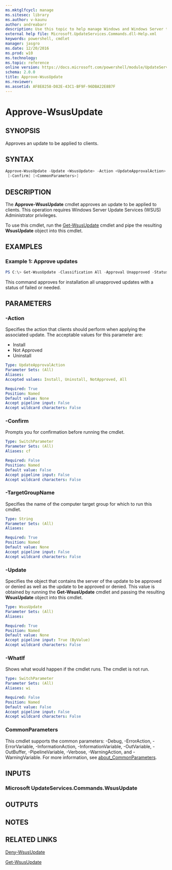 ```yaml
---
ms.mktglfcycl: manage
ms.sitesec: library
ms.author: v-kaunu
author: andreabarr
description: Use this topic to help manage Windows and Windows Server technologies with Windows PowerShell.
external help file: Microsoft.UpdateServices.Commands.dll-Help.xml
keywords: powershell, cmdlet
manager: jasgro
ms.date: 12/20/2016
ms.prod: w10
ms.technology: 
ms.topic: reference
online version: https://docs.microsoft.com/powershell/module/UpdateServices/Approve-WsusUpdate?view=win10-ps
schema: 2.0.0
title: Approve-WsusUpdate
ms.reviewer:
ms.assetid: AF8E8258-D82E-43C1-BF9F-96DBA22E8B7F
---
```


# Approve-WsusUpdate

## SYNOPSIS

Approves an update to be applied to clients.

## SYNTAX

```powershell
Approve-WsusUpdate -Update <WsusUpdate> -Action <UpdateApprovalAction> -TargetGroupName <String> [-WhatIf]
 [-Confirm] [<CommonParameters>]
```

## DESCRIPTION

The **Approve-WsusUpdate** cmdlet approves an update to be applied to clients. This operation requires Windows Server Update Services (WSUS) Administrator privileges.

To use this cmdlet, run the [Get-WsusUpdate](./Get-WsusUpdate.md) cmdlet and pipe the resulting **WsusUpdate** object into this cmdlet.

## EXAMPLES

### Example 1: Approve updates

```powershell
PS C:\> Get-WsusUpdate -Classification All -Approval Unapproved -Status FailedOrNeeded | Approve-WsusUpdate -Action Install -TargetGroupName "All Computers"
```

This command approves for installation all unapproved updates with a status of failed or needed.

## PARAMETERS

### -Action

Specifies the action that clients should perform when applying the associated update. The acceptable values for this parameter are:

- Install
- Not Approved
- Uninstall

```yaml
Type: UpdateApprovalAction
Parameter Sets: (All)
Aliases:
Accepted values: Install, Uninstall, NotApproved, All

Required: True
Position: Named
Default value: None
Accept pipeline input: False
Accept wildcard characters: False
```

### -Confirm

Prompts you for confirmation before running the cmdlet.

```yaml
Type: SwitchParameter
Parameter Sets: (All)
Aliases: cf

Required: False
Position: Named
Default value: False
Accept pipeline input: False
Accept wildcard characters: False
```

### -TargetGroupName

Specifies the name of the computer target group for which to run this cmdlet.

```yaml
Type: String
Parameter Sets: (All)
Aliases:

Required: True
Position: Named
Default value: None
Accept pipeline input: False
Accept wildcard characters: False
```

### -Update

Specifies the object that contains the server of the update to be approved or denied as well as the update to be approved or denied. This value is obtained by running the **Get-WsusUpdate** cmdlet and passing the resulting **WsusUpdate** object into this cmdlet.

```yaml
Type: WsusUpdate
Parameter Sets: (All)
Aliases:

Required: True
Position: Named
Default value: None
Accept pipeline input: True (ByValue)
Accept wildcard characters: False
```

### -WhatIf

Shows what would happen if the cmdlet runs. The cmdlet is not run.

```yaml
Type: SwitchParameter
Parameter Sets: (All)
Aliases: wi

Required: False
Position: Named
Default value: False
Accept pipeline input: False
Accept wildcard characters: False
```

### CommonParameters

This cmdlet supports the common parameters: -Debug, -ErrorAction, -ErrorVariable, -InformationAction, -InformationVariable, -OutVariable, -OutBuffer, -PipelineVariable, -Verbose, -WarningAction, and -WarningVariable. For more information, see [about_CommonParameters](http://go.microsoft.com/fwlink/?LinkID=113216).

## INPUTS

### Microsoft UpdateServices.Commands.WsusUpdate

## OUTPUTS

## NOTES

## RELATED LINKS

[Deny-WsusUpdate](./Deny-WsusUpdate.md)

[Get-WsusUpdate](./Get-WsusUpdate.md)


